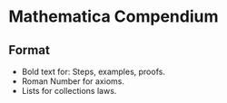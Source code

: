 # Mathematica Compendium

## Format

- Bold text for: Steps, examples, proofs.
- Roman Number for axioms.
- Lists for collections laws.